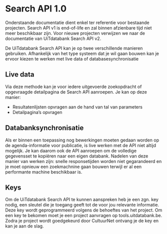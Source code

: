 ---
---

# Search API 1.0

Onderstaande documentatie dient enkel ter referentie voor bestaande projecten. Search API v1 is end-of-life en zal binnen afzienbare tijd niet meer beschikbaar zijn. Voor nieuwe projecten verwijzen we naar de documentatie van UiTdatabank Search API v2.

De UiTdatabank Search API kan je op twee verschillende manieren gebruiken. Afhankelijk van het type systeem dat je wil gaan bouwen kan je ervoor kiezen te werken met live data of databasesynchronisatie

## Live data

Via deze methode kan je voor iedere uitgevoerde zoekopdracht of opgevraagde detailpagina de Search API aanroepen. Je kan op deze manier:

- Resultatenlijsten opvragen aan de hand van tal van parameters
- Detailpagina’s opvragen

## Databanksynchronisatie

Als er binnen een toepassing nog bewerkingen moeten gedaan worden op de agenda-informatie voor publicatie, is live werken met de API niet altijd mogelijk. Je kan daarom ook de API aanroepen om de volledige gegevensset te kopiëren naar een eigen databank. Nadelen van deze manier van werken zijn: snelle responsetijden worden niet gegarandeerd en je moet opnieuw een zoekmachnine gaan bouwen terwijl er al een performante machine beschikbaar is.

## Keys

Om de UiTdatabank Search API te kunnen aanspreken heb je een zgn. key nodig, een sleutel die je toegang geeft tot de voor jou relevante informatie. Deze key wordt geprogrammeerd volgens de behoeftes van het project. Om een key te bekomen moet je een project aanvragen op tools.uitdatabank.be. Zodra je project wordt goedgekeurd door CultuurNet ontvang je de key en kan je aan de slag.
